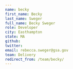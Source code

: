 ```yaml
---
name: becky
first_name: Becky
last_name: Sweger
full_name: Becky Sweger
role: Developer
city: Easthampton
state: MA
github: 
twitter: 
email: rebecca.sweger@gsa.gov
team: Delivery
redirect_from: /team/becky/
---
```

